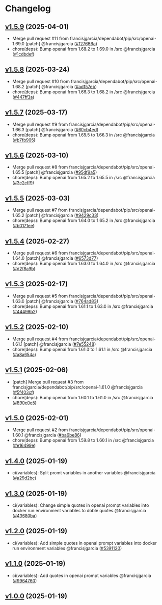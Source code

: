# Changelog

## [v1.5.9](https://github.com/francisjgarcia/goalbot/releases/v1.5.9) (2025-04-01)
* Merge pull request #11 from francisjgarcia/dependabot/pip/src/openai-1.69.0 [patch] @francisjgarcia ([#127666a](https://github.com/francisjgarcia/goalbot/commit/127666a34c3ad7f30b425bb789048718c921d7db))
* chore(deps): Bump openai from 1.68.2 to 1.69.0 in /src @francisjgarcia ([#1cdbdef](https://github.com/francisjgarcia/goalbot/commit/1cdbdef5ca71775894a8e81ba6be3d9adf9aab56))


## [v1.5.8](https://github.com/francisjgarcia/goalbot/releases/v1.5.8) (2025-03-24)
* Merge pull request #10 from francisjgarcia/dependabot/pip/src/openai-1.68.2 [patch] @francisjgarcia ([#ad157eb](https://github.com/francisjgarcia/goalbot/commit/ad157eb799548ff4bc7cecb49f855107ff6ffa4c))
* chore(deps): Bump openai from 1.66.3 to 1.68.2 in /src @francisjgarcia ([#447ff3a](https://github.com/francisjgarcia/goalbot/commit/447ff3a56083bcfc74e0dd9e2de344cc1511d201))


## [v1.5.7](https://github.com/francisjgarcia/goalbot/releases/v1.5.7) (2025-03-17)
* Merge pull request #9 from francisjgarcia/dependabot/pip/src/openai-1.66.3 [patch] @francisjgarcia ([#60cb4ed](https://github.com/francisjgarcia/goalbot/commit/60cb4ed0adb030432752e98b6697139564831081))
* chore(deps): Bump openai from 1.65.5 to 1.66.3 in /src @francisjgarcia ([#b7fb905](https://github.com/francisjgarcia/goalbot/commit/b7fb905d707d0ca036cad848f2905368820a3486))


## [v1.5.6](https://github.com/francisjgarcia/goalbot/releases/v1.5.6) (2025-03-10)
* Merge pull request #8 from francisjgarcia/dependabot/pip/src/openai-1.65.5 [patch] @francisjgarcia ([#95df9a5](https://github.com/francisjgarcia/goalbot/commit/95df9a547b22a8e2b085ff2a012118f83dec50eb))
* chore(deps): Bump openai from 1.65.2 to 1.65.5 in /src @francisjgarcia ([#3c2cff9](https://github.com/francisjgarcia/goalbot/commit/3c2cff9ae811dee7f0b7f0de84526a61c472ae77))


## [v1.5.5](https://github.com/francisjgarcia/goalbot/releases/v1.5.5) (2025-03-03)
* Merge pull request #7 from francisjgarcia/dependabot/pip/src/openai-1.65.2 [patch] @francisjgarcia ([#9429c33](https://github.com/francisjgarcia/goalbot/commit/9429c3399a116b559fdf6195c8a9e5974d86985d))
* chore(deps): Bump openai from 1.64.0 to 1.65.2 in /src @francisjgarcia ([#b0171ee](https://github.com/francisjgarcia/goalbot/commit/b0171ee7a631a1905910ff8d78126290eed52634))


## [v1.5.4](https://github.com/francisjgarcia/goalbot/releases/v1.5.4) (2025-02-27)
* Merge pull request #6 from francisjgarcia/dependabot/pip/src/openai-1.64.0 [patch] @francisjgarcia ([#6573d77](https://github.com/francisjgarcia/goalbot/commit/6573d77adbaa31b051d5572ba79fc4869da76966))
* chore(deps): Bump openai from 1.63.0 to 1.64.0 in /src @francisjgarcia ([#d2f8a9b](https://github.com/francisjgarcia/goalbot/commit/d2f8a9ba1b4e19a0eeba9fa6610284ae408be406))


## [v1.5.3](https://github.com/francisjgarcia/goalbot/releases/v1.5.3) (2025-02-17)
* Merge pull request #5 from francisjgarcia/dependabot/pip/src/openai-1.63.0 [patch] @francisjgarcia ([#764ad83](https://github.com/francisjgarcia/goalbot/commit/764ad83d3fcada2afbfa090a77e33905157a3b57))
* chore(deps): Bump openai from 1.61.1 to 1.63.0 in /src @francisjgarcia ([#44498b2](https://github.com/francisjgarcia/goalbot/commit/44498b29f68dfea3268dffc37b289e91527d4cb1))


## [v1.5.2](https://github.com/francisjgarcia/goalbot/releases/v1.5.2) (2025-02-10)
* Merge pull request #4 from francisjgarcia/dependabot/pip/src/openai-1.61.1 [patch] @francisjgarcia ([#7e55248](https://github.com/francisjgarcia/goalbot/commit/7e55248c2c04a00e8c89677e62c3d0acd7eba325))
* chore(deps): Bump openai from 1.61.0 to 1.61.1 in /src @francisjgarcia ([#a8a654a](https://github.com/francisjgarcia/goalbot/commit/a8a654a9120676448e7a9fe0d16954420ac46feb))


## [v1.5.1](https://github.com/francisjgarcia/goalbot/releases/v1.5.1) (2025-02-06)
* [patch] Merge pull request #3 from francisjgarcia/dependabot/pip/src/openai-1.61.0 @francisjgarcia ([#5f403cf](https://github.com/francisjgarcia/goalbot/commit/5f403cf75ff87eb009801e1a345e8285779ef734))
* chore(deps): Bump openai from 1.60.1 to 1.61.0 in /src @francisjgarcia ([#890c0e5](https://github.com/francisjgarcia/goalbot/commit/890c0e569aec46ecfcecb31c6e09913ef1a6892d))


## [v1.5.0](https://github.com/francisjgarcia/goalbot/releases/v1.5.0) (2025-02-01)
* Merge pull request #2 from francisjgarcia/dependabot/pip/src/openai-1.60.1 @francisjgarcia ([#ba6be86](https://github.com/francisjgarcia/goalbot/commit/ba6be86d5c9b289a6a930d1660ed690a47ad1648))
* chore(deps): Bump openai from 1.59.8 to 1.60.1 in /src @francisjgarcia ([#e16499e](https://github.com/francisjgarcia/goalbot/commit/e16499e6c5d8d1a9e101afc007b93611979ef62b))


## [v1.4.0](https://github.com/francisjgarcia/goalbot/releases/v1.4.0) (2025-01-19)
* ci(variables): Split promt variables in another variables @francisjgarcia ([#a29d2bc](https://github.com/francisjgarcia/goalbot/commit/a29d2bc3fb3c118cc7ada1dd2f531edf89329b91))


## [v1.3.0](https://github.com/francisjgarcia/goalbot/releases/v1.3.0) (2025-01-19)
* ci(variables): Change simple quotes in openai prompt variables into docker run environment variables to doble quotes @francisjgarcia ([#43680ba](https://github.com/francisjgarcia/goalbot/commit/43680bae213f07b7ef4d9a5bf9dbf9b9bd14f338))


## [v1.2.0](https://github.com/francisjgarcia/goalbot/releases/v1.2.0) (2025-01-19)
* ci(variables): Add simple quotes in openai prompt variables into docker run environment variables @francisjgarcia ([#5391120](https://github.com/francisjgarcia/goalbot/commit/539112057b17bede025d00eb8af0387a864cef13))


## [v1.1.0](https://github.com/francisjgarcia/goalbot/releases/v1.1.0) (2025-01-19)
* ci(variables): Add quotes in openai prompt variables @francisjgarcia ([#9964760](https://github.com/francisjgarcia/goalbot/commit/99647608fe3ba5908b0e20253ed16ddfd66becb7))


## [v1.0.0](https://github.com/francisjgarcia/goalbot/releases/v1.0.0) (2025-01-19)

